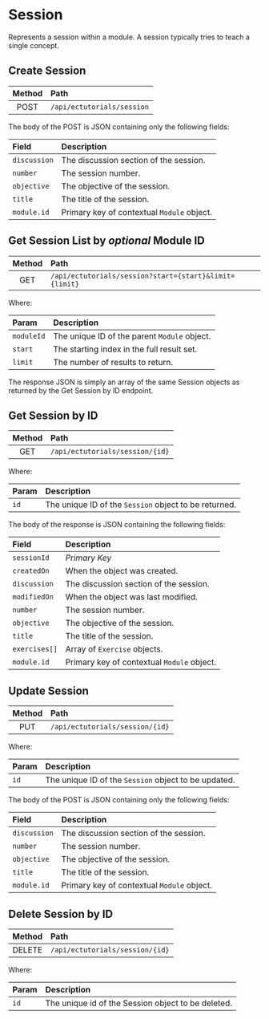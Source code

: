 # Session

Represents a session within a module. A session typically tries to teach a single concept.


## Create Session

|Method|Path|
|:---:|:---|
|POST|`/api/ectutorials/session`|

The body of the POST is JSON containing only the following fields:

|Field|Description|
|:---|:---|
|`discussion`|The discussion section of the session.|
|`number`|The session number.|
|`objective`|The objective of the session.|
|`title`|The title of the session.|
|`module.id`|Primary key of contextual `Module` object.|

## Get Session List by *optional* Module ID

|Method|Path|
|:---:|:---|
|GET|`/api/ectutorials/session?start={start}&limit={limit}`|

Where:

|Param|Description|
|:---|:---|
|`moduleId`|The unique ID of the parent `Module` object.|
|`start`|The starting index in the full result set.|
|`limit`|The number of results to return.|

The response JSON is simply an array of the same Session objects as returned by the Get Session by ID endpoint.

## Get Session by ID

|Method|Path|
|:---:|:---|
|GET|`/api/ectutorials/session/{id}`|

Where:

|Param|Description|
|:---|:---|
|`id`|The unique ID of the `Session` object to be returned.|

The body of the response is JSON containing the following fields:

|Field|Description|
|:---|:---|
|`sessionId`|_Primary Key_|
|`createdOn`|When the object was created.|
|`discussion`|The discussion section of the session.|
|`modifiedOn`|When the object was last modified.|
|`number`|The session number.|
|`objective`|The objective of the session.|
|`title`|The title of the session.|
|`exercises[]`|Array of `Exercise` objects.|
|`module.id`|Primary key of contextual `Module` object.|

## Update Session

|Method|Path|
|:---:|:---|
|PUT|`/api/ectutorials/session/{id}`|

Where:

|Param|Description|
|:---|:---|
|`id`|The unique ID of the `Session` object to be updated.|

The body of the POST is JSON containing only the following fields:

|Field|Description|
|:---|:---|
|`discussion`|The discussion section of the session.|
|`number`|The session number.|
|`objective`|The objective of the session.|
|`title`|The title of the session.|
|`module.id`|Primary key of contextual `Module` object.|

## Delete Session by ID

|Method|Path|
|:---:|:---|
|DELETE|`/api/ectutorials/session/{id}`|

Where:

|Param|Description|
|:---|:---|
|`id`|The unique id of the Session object to be deleted.|



